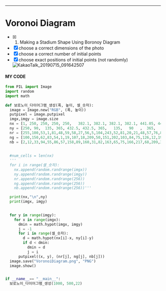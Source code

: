 ---
# Voronoi Diagram
-[X] 1. Making a Stadium Shape Using Boronoy Diagram
-[x] choose a correct dimensions of the photo
-[x] choose a correct number of initial points
-[x] choose exact positions of initial points (not randomly)
![KakaoTalk_20190715_091642507](https://user-images.githubusercontent.com/45711050/61309226-c3e36d80-a82c-11e9-9a91-d9caa332bc68.png)

#### MY CODE 

```python
from PIL import Image
import random
import math
 
def 보로노이_다이어그램_생성(폭, 높이, 셀_숫자): 
  image = Image.new("RGB", (폭, 높이))
  putpixel = image.putpixel
  imgx,imgy = image.size
  nx = [1, 250, 250, 250, 250,   382.1, 382.1, 382.1, 382.1, 441.05, 441.05, 708.95,708.95,708.95,708.95, 650,  650,  791.975,791.975,791.975,791.975,  930]
  ny = [250, 90,  135, 365, 432.5, 432.5, 365,   135,   90   ,  365,   135,    90,135,365,432.5,            365, 135,  90, 135, 365,           432.5  , 250]
  nr = [255,100,53,1,81,48,59,58,27,56,5,104,243,52,81,20,21,48,57,76,85,24 ]
  ng = [100,150,62,83,54,1,19,107,18,209,50,151,202,103,84,75,126,12,199,43,19,51]
  nb = [2,12,33,94,55,86,57,158,89,160,31,82,163,65,75,166,217,68,209,30,21,52 ]
  
  
  #num_cells = len(nx)
  '''
  for i in range(셀_숫자):
    nx.append(random.randrange(imgx))
    ny.append(random.randrange(imgy))
    nr.append(random.randrange(256))
    ng.append(random.randrange(256))
    nb.append(random.randrange(256))'''

  print(nx,"\n",ny)
  print(imgx, imgy)

  
  for y in range(imgy):
    for x in range(imgx):
      dmin = math.hypot(imgx, imgy)
      j = -1
      for i in range(셀_숫자):
        d = math.hypot(nx[i]-x, ny[i]-y)
        if d < dmin:
          dmin = d
          j = i
      putpixel((x, y), (nr[j], ng[j], nb[j]))
  image.save("VoronoiDiagram.png", "PNG")
  image.show()


if __name__== "__main__":
  보로노이_다이어그램_생성(1000, 500,22)
```




